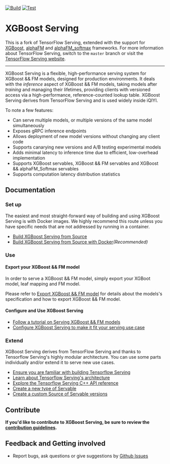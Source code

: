 [![Build](https://github.com/hzy001/xgboost-serving/actions/workflows/build.yaml/badge.svg)](https://github.com/hzy001/xgboost-serving/actions/workflows/build.yaml)
[![Test](https://github.com/hzy001/xgboost-serving/actions/workflows/test.yaml/badge.svg)](https://github.com/hzy001/xgboost-serving/actions/workflows/test.yaml)

# XGBoost Serving

This is a fork of TensorFlow Serving, extended with the support for [XGBoost](https://github.com/dmlc/xgboost), [alphaFM](https://github.com/CastellanZhang/alphaFM) and [alphaFM_softmax](https://github.com/CastellanZhang/alphaFM_softmax) frameworks. For more information about TensorFlow Serving, switch to the `master` branch or visit the [TensorFlow Serving website](https://github.com/tensorflow/serving).

----
XGBoost Serving is a flexible, high-performance serving system for
XGBoost && FM models, designed for production environments. It deals with
the *inference* aspect of XGBoost && FM models, taking models after *training* and
managing their lifetimes, providing clients with versioned access via
a high-performance, reference-counted lookup table.
XGBoost Serving derives from TensorFlow Serving and is used widely inside iQIYI.

To note a few features:

-   Can serve multiple models, or multiple versions of the same model
    simultaneously
-   Exposes gRPC inference endpoints
-   Allows deployment of new model versions without changing any client code
-   Supports canarying new versions and A/B testing experimental models
-   Adds minimal latency to inference time due to efficient, low-overhead
    implementation
-   Supports XGBoost servables, XGBoost && FM servables and XGBoost && alphaFM_Softmax servables
-   Supports computation latency distribution statistics

## Documentation

### Set up

The easiest and most straight-forward way of building and using XGBoost Serving
is with Docker images. We highly recommend this route unless you have specific
needs that are not addressed by running in a container.

*   [Build XGBoost Serving from Source](tensorflow_serving/docs/en/building.md)
*   [Build XGBoost Serving from Source with Docker](tensorflow_serving/docs/en/building_with_docker.md)*(Recommended)*

### Use

#### Export your XGBoost && FM model

In order to serve a XGBoost && FM model, simply export your XGBoot model, leaf
mapping and FM model.

Please refer to [Export XGBoost && FM model](tensorflow_serving/docs/en/export_model.md)
for details about the models's specification and how to export XGBoost && FM model.

#### Configure and Use XGBoost Serving

* [Follow a tutorial on Serving XGBoost && FM models](tensorflow_serving/docs/en/serving_basic.md)
* [Configure XGBoost Serving to make it fit your serving use case](tensorflow_serving/docs/en/serving_config.md)

### Extend

XGBoost Serving derives from TensorFlow Serving and thanks to Tensorflow Serving's highly modular architecture. You can use some parts
individually and/or extend it to serve new use cases.

* [Ensure you are familiar with building Tensorflow Serving](tensorflow_serving/g3doc/building_with_docker.md)
* [Learn about Tensorflow Serving's architecture](tensorflow_serving/g3doc/architecture.md)
* [Explore the Tensorflow Serving C++ API reference](https://www.tensorflow.org/tfx/serving/api_docs/cc/)
* [Create a new type of Servable](tensorflow_serving/g3doc/custom_servable.md)
* [Create a custom Source of Servable versions](tensorflow_serving/g3doc/custom_source.md)

## Contribute


**If you'd like to contribute to XGBoost Serving, be sure to review the
[contribution guidelines](CONTRIBUTING.md).**


## Feedback and Getting involved

* Report bugs, ask questions or give suggestions by [Github
  Issues](https://github.com/hzy001/xgboost-serving/issues)
